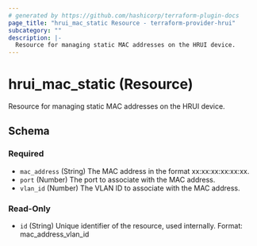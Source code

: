 ```yaml
---
# generated by https://github.com/hashicorp/terraform-plugin-docs
page_title: "hrui_mac_static Resource - terraform-provider-hrui"
subcategory: ""
description: |-
  Resource for managing static MAC addresses on the HRUI device.
---
```


# hrui_mac_static (Resource)

Resource for managing static MAC addresses on the HRUI device.



<!-- schema generated by tfplugindocs -->
## Schema

### Required

- `mac_address` (String) The MAC address in the format xx:xx:xx:xx:xx:xx.
- `port` (Number) The port to associate with the MAC address.
- `vlan_id` (Number) The VLAN ID to associate with the MAC address.

### Read-Only

- `id` (String) Unique identifier of the resource, used internally. Format: mac_address_vlan_id
